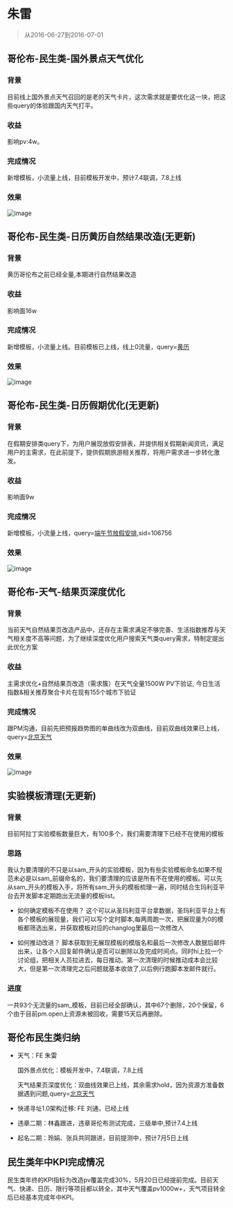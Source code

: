 # 朱雷

> 从2016-06-27到2016-07-01

## 哥伦布-民生类-国外景点天气优化

### 背景

目前线上国外景点天气召回的是老的天气卡片，这次需求就是要优化这一块，把这些query的体验跟国内天气打平。

### 收益

影响pv:4w。

### 完成情况

新增模板，小流量上线，目前模板开发中，预计7.4联调，7.8上线

### 效果

![image](http://gitlab.baidu.com/psfe/psdoc/uploads/f54a4687a0d0466c775a1767025d3eda/image.png)

## 哥伦布-民生类-日历黄历自然结果改造(无更新)

### 背景

黄历哥伦布之前已经全量,本期进行自然结果改造

### 收益

影响面16w

### 完成情况

新增模板，小流量上线。目前模板已上线，线上0流量，query=[黄历](http://tc-wise-pui76.tc.baidu.com:8003/s?word=%E9%BB%84%E5%8E%86&sid=102156)

### 效果

![image](http://gitlab.baidu.com/psfe/psdoc/uploads/4e02a738e497a3353f8aa987124e9dee/image.png)

## 哥伦布-民生类-日历假期优化(无更新)

### 背景

在假期安排类query下，为用户展现放假安排表，并提供相关假期新闻资讯，满足用户的主需求，在此前提下，提供假期旅游相关推荐，将用户需求进一步转化激发。

### 收益

影响面9w

### 完成情况

新增模板，小流量上线，query=[端午节放假安排](https://m.baidu.com/#|src_%E7%AB%AF%E5%8D%88%E8%8A%82%E6%94%BE%E5%81%87%E5%AE%89%E6%8E%92|sa_ib),sid=106756

### 效果

![image](http://gitlab.baidu.com/psfe/psdoc/uploads/ed2c1c9430bf976f42d93f2c0efb7806/image.png)

## 哥伦布-天气-结果页深度优化

### 背景

当前天气自然结果页改造产品中，还存在主需求满足不够完善、生活指数推荐与天气相关度不高等问题，为了继续深度优化用户搜索天气类query需求，特制定提出此优化方案

### 收益

主需求优化+自然结果页改造（需求簇）在天气全量1500W PV下验证, 今日生活指数&相关推荐聚合卡片在现有155个城市下验证

### 完成情况

跟PM沟通，目前先把预报趋势图的单曲线改为双曲线，目前双曲线效果已上线，query=[北京天气](https://m.baidu.com/from=844b/s?word=%E5%8C%97%E4%BA%AC%E5%A4%A9%E6%B0%94&sa=ts_2&ts=5015188&t_kt=0&ie=utf-8&rsv_t=20f4vhVyJP1JCp9yewXJyaJsLgJKXsiDJbkn1MYOPhYCyJ%252FxD5ekg%252Bv%252Fww&ms=1&rsv_pq=4195642394590271441&ss=111&rq=%E5%8C%97%E4%BA%AC&rsv_sug4=4684&inputT=4071&oq=%E5%A4%A9%E6%B0%94)

### 效果

![image](http://gitlab.baidu.com/psfe/ala-weeklyreport/uploads/a35e2e0883611f6c95222562cd1ccf06/image.png)

## 实验模板清理(无更新)

### 背景

目前阿拉丁实验模板数量巨大，有100多个，我们需要清理下已经不在使用的模板

### 思路

我认为要清理的不只是以sam_开头的实验模板，因为有些实验模板命名如果不规范未必是以sam_前缀命名的，我们要清理的应该是所有不在使用的模板。可以先从sam_开头的模板入手，将所有sam_开头的模板梳理一遍，同时结合生玛利亚平台去开发脚本定期跑出无流量的模板list。

* 如何确定模板不在使用？ 这个可以从圣玛利亚平台拿数据，圣玛利亚平台上有各个模板的展现量，我们可以写个定时脚本,每两周跑一次，把展现量为0的模板都筛选出来，并获取模板对应的changlog里最后一次修改人

* 如何推动改进？ 脚本获取到无展现模板的模版名和最后一次修改人数据后邮件出来，让各个人回复邮件确认是否可以删除以及完成时间点。同时hi上拉一个讨论组，把相关人员拉进去，每日推动。第一次清理的时候推动成本会比较大，但是第一次清理完之后问题就基本收敛了,以后例行跑脚本发邮件就行。

### 进度

一共93个无流量的sam_模板，目前已经全部确认，其中67个删除，20个保留，6个由于目前pm.open上资源未被回收，需要15天后再删除。

## 哥伦布民生类归纳

* 天气：FE 朱雷 

    国外景点优化：模板开发中，7.4联调，7.8上线

    天气结果页深度优化：双曲线效果已上线，其余需求hold，因为资源方准备数据遇到问题,query=[北京天气](https://m.baidu.com/from=844b/s?word=%E5%8C%97%E4%BA%AC%E5%A4%A9%E6%B0%94&sa=ts_2&ts=5015188&t_kt=0&ie=utf-8&rsv_t=20f4vhVyJP1JCp9yewXJyaJsLgJKXsiDJbkn1MYOPhYCyJ%252FxD5ekg%252Bv%252Fww&ms=1&rsv_pq=4195642394590271441&ss=111&rq=%E5%8C%97%E4%BA%AC&rsv_sug4=4684&inputT=4071&oq=%E5%A4%A9%E6%B0%94)

* 快递寻址1.0架构迁移: FE 刘通，已经上线

* 违章二期：林鑫跟进，违章哥伦布测试完成，三级单中,预计7.4上线
* 起名二期：玲娟、张兵共同跟进，目前提测中，预计7月5日上线

## 民生类年中KPI完成情况

民生类年终的KPI指标为改造pv覆盖完成30%，5月20日已经提前完成。目前天气、快递、日历、限行等项目都以转全，其中天气覆盖pv1000w+，天气项目转全后已经基本完成年中KPI。
